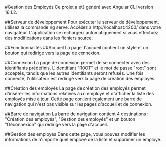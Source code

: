 #Gestion des Employés
Ce projet a été généré avec Angular CLI version 16.1.2.

##Serveur de développement
Pour exécuter le serveur de développement, utilisez la commande ng serve. Accédez à http://localhost:4200/ dans votre navigateur. L'application se rechargera automatiquement si vous effectuez des modifications dans les fichiers source.

##Fonctionnalités
##Accueil
La page d'accueil contient un style et un bouton qui redirige vers la page de connexion.

##Connexion
La page de connexion permet de se connecter avec des identifiants prédéfinis. L'identifiant "ROOT" et le mot de passe "root" sont acceptés, tandis que les autres identifiants seront refusés. Une fois connecté, l'utilisateur est redirigé vers la page de création des employés.

##Création des employés
La page de création des employés permet d'insérer les informations relatives à un employé et d'afficher la liste des employés mise à jour. Cette page contient également une barre de navigation qui n'est pas visible sur les pages d'accueil et de connexion.

##Barre de navigation
La barre de navigation contient 4 destinations : "Création des employés", "Gestion des employés" et un bouton "Déconnexion" qui redirige vers la page d'accueil.

##Gestion des employés
Dans cette page, vous pouvez modifier les informations de n'importe quel employé de la liste et supprimer un employé.
